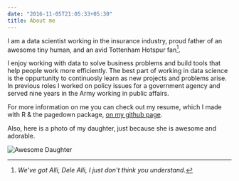```yaml
---
date: "2016-11-05T21:05:33+05:30"
title: About me
---
```


I am a data scientist working in the insurance industry, proud father of an awesome
tiny human, and an avid Tottenham Hotspur fan[^1]. 


I enjoy working with data to solve business problems and build tools that help
people work more efficiently. The best part of working in data science is the 
oppurtunity to continuosly learn as new projects and problems arise.  In previous 
roles I worked on policy issues for a government agency and served nine years in 
the Army working in public affairs.


For more information on me you can check out my resume, which I made with R & 
the pagedown package, 
<a href="https://mattleary-resume.netlify.com/" target="_blank">on my github page</a>.  

Also, here is a photo of my daughter, just because she is awesome and adorable.

![Awesome Daughter][2]

[^1]: *We've got Alli, Dele Alli, I just don't think you understand.*

[2]: /img/favicon.png
